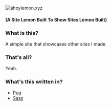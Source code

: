 ![ahoylemon.xyz](http://ahoylemon.xyz/favicon-194x194.png)
#### (A Site Lemon Built To Show Sites Lemon Built)

### What is this?
A simple site that showcases other sites I made.

### That's all?
Yeah.

### What's this written in?
* [Pug](https://pugjs.org)
* [Sass](http://sass-lang.com/)